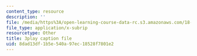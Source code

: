 ```yaml
---
content_type: resource
description: ''
file: /media/https%3A/open-learning-course-data-rc.s3.amazonaws.com/18-01sc-single-variable-calculus-fall-2010/8dad13df1b5e540a97ec18528f7801e2_KhwQKE_tld0.vtt
file_type: application/x-subrip
resourcetype: Other
title: 3play caption file
uid: 8dad13df-1b5e-540a-97ec-18528f7801e2
---
```

